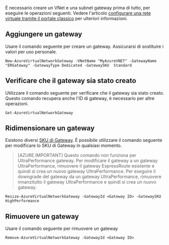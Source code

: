 È necessario creare un VNet e una subnet gateway prima di tutto, per eseguire le operazioni seguenti. Vedere l'articolo [configurare una rete virtuale tramite il portale classico](../articles/expressroute/expressroute-howto-vnet-portal-classic.md) per ulteriori informazioni.   

## <a name="add-a-gateway"></a>Aggiungere un gateway

Usare il comando seguente per creare un gateway. Assicurarsi di sostituire i valori per uso personale.

    New-AzureVirtualNetworkGateway -VNetName "MyAzureVNET" -GatewayName "ERGateway" -GatewayType Dedicated -GatewaySKU  Standard

## <a name="verify-the-gateway-was-created"></a>Verificare che il gateway sia stato creato

Utilizzare il comando seguente per verificare che il gateway sia stato creato. Questo comando recupera anche l'ID di gateway, è necessario per altre operazioni.

    Get-AzureVirtualNetworkGateway

## <a name="resize-a-gateway"></a>Ridimensionare un gateway

Esistono diversi [SKU di Gateway](../articles/expressroute/expressroute-about-virtual-network-gateways.md). È possibile utilizzare il comando seguente per modificare lo SKU di Gateway in qualsiasi momento.

>[AZURE.IMPORTANT] Questo comando non funziona per UltraPerformance gateway. Per modificare il gateway a un gateway UltraPerformance, rimuovere il gateway ExpressRoute esistente e quindi si crea un nuovo gateway UltraPerformance. Per eseguire il downgrade del gateway da un gateway UltraPerformance, rimuovere innanzitutto il gateway UltraPerformance e quindi si crea un nuovo gateway. 

    Resize-AzureVirtualNetworkGateway -GatewayId <Gateway ID> -GatewaySKU HighPerformance

## <a name="remove-a-gateway"></a>Rimuovere un gateway

Usare il comando seguente per rimuovere un gateway

    Remove-AzureVirtualNetworkGateway -GatewayId <Gateway ID>